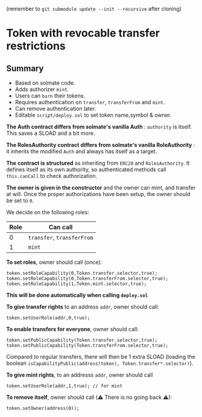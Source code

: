 (remember to `git submodule update --init --recursive` after cloning)

# Token with revocable transfer restrictions

## Summary
* Based on solmate code. 
* Adds authorizer `mint`.
* Users can `burn` their tokens.
* Requires authentication on `transfer`, `transferFrom` and `mint`.
* Can remove authentication later.
* Editable `script/deploy.sol` to set token name,symbol & owner.

**The Auth contract differs from solmate's vanilla Auth** : `authority` is itself. This saves a SLOAD and a bit more.

**The RolesAuthority contract differs from solmate's vanilla RoleAuthority** : it inherits the modified `Auth` and always has itself as a target.

**The contract is structured** as inheriting from `ERC20` and `RolesAuthority`. It defines itself as its own authority, so authenticated methods call `this.canCall` to check authorization.

**The owner is given in the constructor** and the owner can mint, and transfer at will. Once the proper authorizations have been setup, the owner should be set to `0`.

We decide on the following roles:

| Role | Can call                   |
|------|----------------------------|
| 0    | `transfer`, `transferFrom` |
| 1    | `mint`                     |

**To set roles**, owner should call (once):
```soldity
token.setRoleCapability(0,Token.transfer.selector,true);
token.setRoleCapability(0,Token.transferFrom.selector,true);
token.setRoleCapability(1,Token.mint.selector,true);
```
**This will be done automatically when calling `deploy.sol`**

**To give transfer rights** to an address `addr`, owner should call:
```solidity
token.setUserRole(addr,0,true);
```

**To enable transfers for everyone**, owner should call:
```
token.setPublicCapability(Token.transfer.selector,true);
token.setPublicCapability(Token.transferFrom.selector,true);
```
Compared to regular transfers, there will then be 1 extra SLOAD (loading the boolean `isCapabilityPublic(address(token), Token.transfer*.selector)`).

**To give mint rights**, to an addresss `addr`, owner should call
```solidity
token.setUserRole(addr,1,true); // for mint
```

**To remove itself**, owner should call (⚠️ There is no going back ⚠):
```solidity
token.setOwner(address(0));
```




